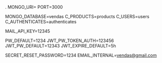 











































.
MONGO_URI=
PORT=3000

MONGO_DATABASE=vendas
C_PRODUCTS=products
C_USERS=users
C_AUTHENTICATES=authenticates

MAIL_API_KEY=12345



PW_DEFAULT=1234
JWT_PW_TOKEN_AUTH=123456
JWT_PW_DEFAULT=12343
JWT_EXPIRE_DEFAULT=5h

SECRET_RESET_PASSWORD=1234
EMAIL_INTERNAL=vendas@gmail.com
